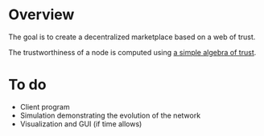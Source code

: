 Overview
=========
The goal is to create a decentralized marketplace based on a web of trust. 

The trustworthiness of a node is computed using [a simple algebra of trust](http://folk.uio.no/josang/papers/Jos1999-NDSS.pdf).

To do
======

* Client program
* Simulation demonstrating the evolution of the network
* Visualization and GUI (if time allows)
